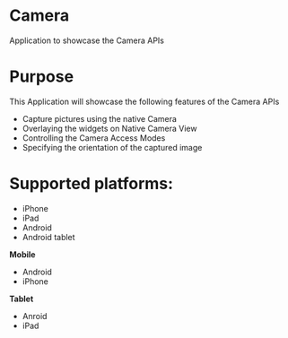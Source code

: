 Camera
==================

Application to showcase the Camera APIs


# Purpose
This Application will showcase the following features of the Camera APIs

* Capture pictures using the native Camera
* Overlaying the widgets on Native Camera View
* Controlling the Camera Access Modes
* Specifying the orientation of the captured image

# Supported platforms:
* iPhone
* iPad
* Android
* Android tablet

**Mobile**
 * Android
 * iPhone

**Tablet** 
 * Anroid
 * iPad
